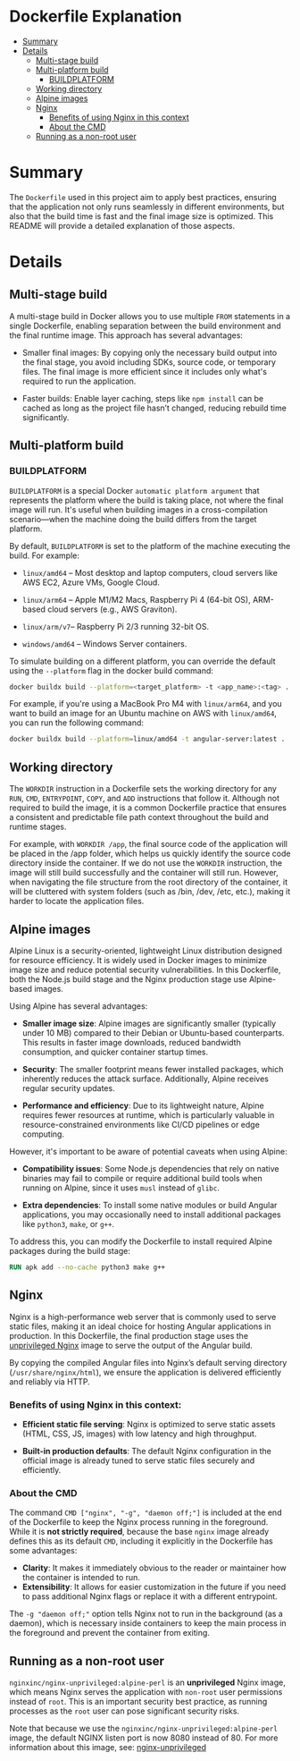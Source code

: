 # Dockerfile Explanation
- [Summary](#summary)
- [Details](#details)
  - [Multi-stage build](#multi-stage-build)
  - [Multi-platform build](#multi-platform-build)
    - [BUILDPLATFORM](#buildplatform)
  - [Working directory](#working-directory)
  - [Alpine images](#alpine-images)
  - [Nginx](#nginx)
    - [Benefits of using Nginx in this context](#benefits-of-using-nginx-in-this-context)
    - [About the CMD](#about-the-cmd)
  - [Running as a non-root user](#running-as-a-non-root-user)

# Summary
The `Dockerfile` used in this project aim to apply best practices, ensuring that the application not only runs seamlessly in different environments, but also that the build time is fast and the final image size is optimized. This README will provide a detailed explanation of those aspects.

# Details
## Multi-stage build
A multi-stage build in Docker allows you to use multiple `FROM` statements in a single Dockerfile, enabling separation between the build environment and the final runtime image. This approach has several advantages:

- Smaller final images: By copying only the necessary build output into the final stage, you avoid including SDKs, source code, or temporary files. The final image is more efficient since it includes only what's required to run the application.

- Faster builds: Enable layer caching, steps like `npm install` can be cached as long as the project file hasn’t changed, reducing rebuild time significantly.

## Multi-platform build
### BUILDPLATFORM
`BUILDPLATFORM` is a special Docker `automatic platform argument` that represents the platform where the build is taking place, not where the final image will run.
It's useful when building images in a cross-compilation scenario—when the machine doing the build differs from the target platform.

By default, `BUILDPLATFORM` is set to the platform of the machine executing the build.
For example:

- `linux/amd64` – Most desktop and laptop computers, cloud servers like AWS EC2, Azure VMs, Google Cloud.

- `linux/arm64` – Apple M1/M2 Macs, Raspberry Pi 4 (64-bit OS), ARM-based cloud servers (e.g., AWS Graviton).

- `linux/arm/v7`– Raspberry Pi 2/3 running 32-bit OS.

- `windows/amd64` – Windows Server containers.

To simulate building on a different platform, you can override the default using the `--platform` flag in the docker build command:

```bash
docker buildx build --platform=<target_platform> -t <app_name>:<tag> .
```

For example, if you're using a MacBook Pro M4 with `linux/arm64`, and you want to build an image for an Ubuntu machine on AWS with `linux/amd64`, you can run the following command:

```bash
docker buildx build --platform=linux/amd64 -t angular-server:latest .
```

## Working directory
The `WORKDIR` instruction in a Dockerfile sets the working directory for any `RUN`, `CMD`, `ENTRYPOINT`, `COPY`, and `ADD` instructions that follow it. Although not required to build the image, it is a common Dockerfile practice that ensures a consistent and predictable file path context throughout the build and runtime stages.

For example, with `WORKDIR /app`, the final source code of the application will be placed in the /app folder, which helps us quickly identify the source code directory inside the container. If we do not use the `WORKDIR` instruction, the image will still build successfully and the container will still run. However, when navigating the file structure from the root directory of the container, it will be cluttered with system folders (such as /bin, /dev, /etc, etc.), making it harder to locate the application files.

## Alpine images
Alpine Linux is a security-oriented, lightweight Linux distribution designed for resource efficiency. It is widely used in Docker images to minimize image size and reduce potential security vulnerabilities. In this Dockerfile, both the Node.js build stage and the Nginx production stage use Alpine-based images.

Using Alpine has several advantages:

- **Smaller image size**: Alpine images are significantly smaller (typically under 10 MB) compared to their Debian or Ubuntu-based counterparts. This results in faster image downloads, reduced bandwidth consumption, and quicker container startup times.

- **Security**: The smaller footprint means fewer installed packages, which inherently reduces the attack surface. Additionally, Alpine receives regular security updates.

- **Performance and efficiency**: Due to its lightweight nature, Alpine requires fewer resources at runtime, which is particularly valuable in resource-constrained environments like CI/CD pipelines or edge computing.

However, it's important to be aware of potential caveats when using Alpine:

- **Compatibility issues**: Some Node.js dependencies that rely on native binaries may fail to compile or require additional build tools when running on Alpine, since it uses `musl` instead of `glibc`.

- **Extra dependencies**: To install some native modules or build Angular applications, you may occasionally need to install additional packages like `python3`, `make`, or `g++`.

To address this, you can modify the Dockerfile to install required Alpine packages during the build stage:

```Dockerfile
RUN apk add --no-cache python3 make g++
```

## Nginx
Nginx is a high-performance web server that is commonly used to serve static files, making it an ideal choice for hosting Angular applications in production. In this Dockerfile, the final production stage uses the [unprivileged Nginx](#running-as-a-non-root-user) image to serve the output of the Angular build.

By copying the compiled Angular files into Nginx’s default serving directory (`/usr/share/nginx/html`), we ensure the application is delivered efficiently and reliably via HTTP.

### Benefits of using Nginx in this context:

- **Efficient static file serving**: Nginx is optimized to serve static assets (HTML, CSS, JS, images) with low latency and high throughput.

- **Built-in production defaults**: The default Nginx configuration in the official image is already tuned to serve static files securely and efficiently.

### About the CMD

The command `CMD ["nginx", "-g", "daemon off;"]` is included at the end of the Dockerfile to keep the Nginx process running in the foreground. While it is **not strictly required**, because the base `nginx` image already defines this as its default `CMD`, including it explicitly in the Dockerfile has some advantages:

- **Clarity**: It makes it immediately obvious to the reader or maintainer how the container is intended to run.
- **Extensibility**: It allows for easier customization in the future if you need to pass additional Nginx flags or replace it with a different entrypoint.

The `-g "daemon off;"` option tells Nginx not to run in the background (as a daemon), which is necessary inside containers to keep the main process in the foreground and prevent the container from exiting.

## Running as a non-root user
`nginxinc/nginx-unprivileged:alpine-perl` is an **unprivileged** Nginx image, which means Nginx serves the application with `non-root` user permissions instead of `root`. This is an important security best practice, as running processes as the `root` user can pose significant security risks.

Note that because we use the `nginxinc/nginx-unprivileged:alpine-perl` image, the default NGINX listen port is now 8080 instead of 80. For more information about this image, see: [nginx-unprivileged](https://hub.docker.com/r/nginxinc/nginx-unprivileged)